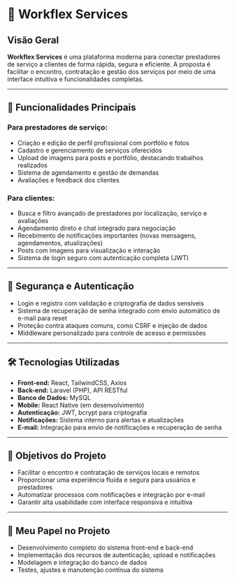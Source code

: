 # 💼 Workflex Services

## Visão Geral  
**Workflex Services** é uma plataforma moderna para conectar prestadores de serviço a clientes de forma rápida, segura e eficiente. A proposta é facilitar o encontro, contratação e gestão dos serviços por meio de uma interface intuitiva e funcionalidades completas.

---

## 🚀 Funcionalidades Principais

### Para prestadores de serviço:  
- Criação e edição de perfil profissional com portfólio e fotos  
- Cadastro e gerenciamento de serviços oferecidos  
- Upload de imagens para posts e portfólio, destacando trabalhos realizados  
- Sistema de agendamento e gestão de demandas  
- Avaliações e feedback dos clientes  

### Para clientes:  
- Busca e filtro avançado de prestadores por localização, serviço e avaliações  
- Agendamento direto e chat integrado para negociação  
- Recebimento de notificações importantes (novas mensagens, agendamentos, atualizações)  
- Posts com imagens para visualização e interação  
- Sistema de login seguro com autenticação completa (JWT)  

---

## 🔐 Segurança e Autenticação  
- Login e registro com validação e criptografia de dados sensíveis  
- Sistema de recuperação de senha integrado com envio automático de e-mail para reset  
- Proteção contra ataques comuns, como CSRF e injeção de dados  
- Middleware personalizado para controle de acesso e permissões  

---

## 🛠️ Tecnologias Utilizadas  
- **Front-end:** React, TailwindCSS, Axios  
- **Back-end:** Laravel (PHP), API RESTful  
- **Banco de Dados:** MySQL  
- **Mobile:** React Native (em desenvolvimento)  
- **Autenticação:** JWT, bcrypt para criptografia  
- **Notificações:** Sistema interno para alertas e atualizações  
- **E-mail:** Integração para envio de notificações e recuperação de senha  

---

## 🎯 Objetivos do Projeto  
- Facilitar o encontro e contratação de serviços locais e remotos  
- Proporcionar uma experiência fluida e segura para usuários e prestadores  
- Automatizar processos com notificações e integração por e-mail  
- Garantir alta usabilidade com interface responsiva e intuitiva  

---

## 🧠 Meu Papel no Projeto  
- Desenvolvimento completo do sistema front-end e back-end  
- Implementação dos recursos de autenticação, upload e notificações  
- Modelagem e integração do banco de dados  
- Testes, ajustes e manutenção contínua do sistema  
